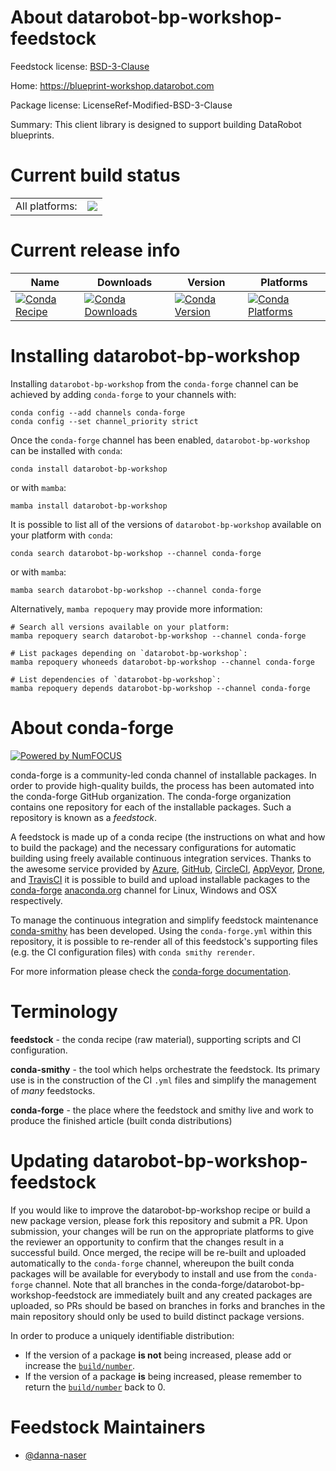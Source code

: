 About datarobot-bp-workshop-feedstock
=====================================

Feedstock license: [BSD-3-Clause](https://github.com/conda-forge/datarobot-bp-workshop-feedstock/blob/main/LICENSE.txt)

Home: https://blueprint-workshop.datarobot.com

Package license: LicenseRef-Modified-BSD-3-Clause

Summary: This client library is designed to support building DataRobot blueprints.

Current build status
====================


<table><tr><td>All platforms:</td>
    <td>
      <a href="https://dev.azure.com/conda-forge/feedstock-builds/_build/latest?definitionId=17580&branchName=main">
        <img src="https://dev.azure.com/conda-forge/feedstock-builds/_apis/build/status/datarobot-bp-workshop-feedstock?branchName=main">
      </a>
    </td>
  </tr>
</table>

Current release info
====================

| Name | Downloads | Version | Platforms |
| --- | --- | --- | --- |
| [![Conda Recipe](https://img.shields.io/badge/recipe-datarobot--bp--workshop-green.svg)](https://anaconda.org/conda-forge/datarobot-bp-workshop) | [![Conda Downloads](https://img.shields.io/conda/dn/conda-forge/datarobot-bp-workshop.svg)](https://anaconda.org/conda-forge/datarobot-bp-workshop) | [![Conda Version](https://img.shields.io/conda/vn/conda-forge/datarobot-bp-workshop.svg)](https://anaconda.org/conda-forge/datarobot-bp-workshop) | [![Conda Platforms](https://img.shields.io/conda/pn/conda-forge/datarobot-bp-workshop.svg)](https://anaconda.org/conda-forge/datarobot-bp-workshop) |

Installing datarobot-bp-workshop
================================

Installing `datarobot-bp-workshop` from the `conda-forge` channel can be achieved by adding `conda-forge` to your channels with:

```
conda config --add channels conda-forge
conda config --set channel_priority strict
```

Once the `conda-forge` channel has been enabled, `datarobot-bp-workshop` can be installed with `conda`:

```
conda install datarobot-bp-workshop
```

or with `mamba`:

```
mamba install datarobot-bp-workshop
```

It is possible to list all of the versions of `datarobot-bp-workshop` available on your platform with `conda`:

```
conda search datarobot-bp-workshop --channel conda-forge
```

or with `mamba`:

```
mamba search datarobot-bp-workshop --channel conda-forge
```

Alternatively, `mamba repoquery` may provide more information:

```
# Search all versions available on your platform:
mamba repoquery search datarobot-bp-workshop --channel conda-forge

# List packages depending on `datarobot-bp-workshop`:
mamba repoquery whoneeds datarobot-bp-workshop --channel conda-forge

# List dependencies of `datarobot-bp-workshop`:
mamba repoquery depends datarobot-bp-workshop --channel conda-forge
```


About conda-forge
=================

[![Powered by
NumFOCUS](https://img.shields.io/badge/powered%20by-NumFOCUS-orange.svg?style=flat&colorA=E1523D&colorB=007D8A)](https://numfocus.org)

conda-forge is a community-led conda channel of installable packages.
In order to provide high-quality builds, the process has been automated into the
conda-forge GitHub organization. The conda-forge organization contains one repository
for each of the installable packages. Such a repository is known as a *feedstock*.

A feedstock is made up of a conda recipe (the instructions on what and how to build
the package) and the necessary configurations for automatic building using freely
available continuous integration services. Thanks to the awesome service provided by
[Azure](https://azure.microsoft.com/en-us/services/devops/), [GitHub](https://github.com/),
[CircleCI](https://circleci.com/), [AppVeyor](https://www.appveyor.com/),
[Drone](https://cloud.drone.io/welcome), and [TravisCI](https://travis-ci.com/)
it is possible to build and upload installable packages to the
[conda-forge](https://anaconda.org/conda-forge) [anaconda.org](https://anaconda.org/)
channel for Linux, Windows and OSX respectively.

To manage the continuous integration and simplify feedstock maintenance
[conda-smithy](https://github.com/conda-forge/conda-smithy) has been developed.
Using the ``conda-forge.yml`` within this repository, it is possible to re-render all of
this feedstock's supporting files (e.g. the CI configuration files) with ``conda smithy rerender``.

For more information please check the [conda-forge documentation](https://conda-forge.org/docs/).

Terminology
===========

**feedstock** - the conda recipe (raw material), supporting scripts and CI configuration.

**conda-smithy** - the tool which helps orchestrate the feedstock.
                   Its primary use is in the construction of the CI ``.yml`` files
                   and simplify the management of *many* feedstocks.

**conda-forge** - the place where the feedstock and smithy live and work to
                  produce the finished article (built conda distributions)


Updating datarobot-bp-workshop-feedstock
========================================

If you would like to improve the datarobot-bp-workshop recipe or build a new
package version, please fork this repository and submit a PR. Upon submission,
your changes will be run on the appropriate platforms to give the reviewer an
opportunity to confirm that the changes result in a successful build. Once
merged, the recipe will be re-built and uploaded automatically to the
`conda-forge` channel, whereupon the built conda packages will be available for
everybody to install and use from the `conda-forge` channel.
Note that all branches in the conda-forge/datarobot-bp-workshop-feedstock are
immediately built and any created packages are uploaded, so PRs should be based
on branches in forks and branches in the main repository should only be used to
build distinct package versions.

In order to produce a uniquely identifiable distribution:
 * If the version of a package **is not** being increased, please add or increase
   the [``build/number``](https://docs.conda.io/projects/conda-build/en/latest/resources/define-metadata.html#build-number-and-string).
 * If the version of a package **is** being increased, please remember to return
   the [``build/number``](https://docs.conda.io/projects/conda-build/en/latest/resources/define-metadata.html#build-number-and-string)
   back to 0.

Feedstock Maintainers
=====================

* [@danna-naser](https://github.com/danna-naser/)

